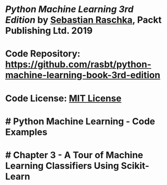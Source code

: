 # *Python Machine Learning 3rd Edition* by [Sebastian Raschka](https://sebastianraschka.com), Packt Publishing Ltd. 2019

# Code Repository: https://github.com/rasbt/python-machine-learning-book-3rd-edition

# Code License: [MIT License](https://github.com/rasbt/python-machine-learning-book-2nd-edition/blob/master/LICENSE.txt)

# # Python Machine Learning - Code Examples

# # Chapter 3 - A Tour of Machine Learning Classifiers Using Scikit-Learn
